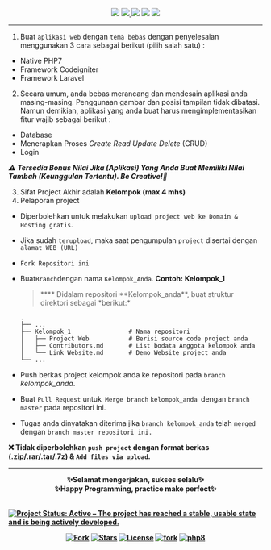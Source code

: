 <p align="center">
<a href="#"><img src="https://img.shields.io/badge/KMK-FT3109-orange"></a>
<a href="#"><img src="https://img.shields.io/badge/UAS-Pengembangan%20Aplikasi%20Berbasis%20Web-brightgreen">
<a href="#"><img src="https://img.shields.io/badge/Semester-IV-red"></a>
<a href="#"><img src="https://img.shields.io/badge/Jurusan-Teknik%20Informatika-yellowgreen"></a>
<a href="#"><img src="https://img.shields.io/badge/Kelas-A-blue"><a/>
</p>

---

1. Buat `aplikasi web` dengan `tema bebas` dengan penyelesaian menggunakan 3 cara sebagai berikut (pilih salah satu) :

- Native PHP7
- Framework Codeigniter
- Framework Laravel

2. Secara umum, anda bebas merancang dan mendesain aplikasi anda masing-masing. Penggunaan gambar dan posisi tampilan tidak dibatasi. Namun demikian, aplikasi yang anda buat harus mengimplementasikan fitur wajib sebagai berikut :

- Database
- Menerapkan Proses _Create Read Update Delete_ (CRUD)
- Login

_**⚠️ Tersedia Bonus Nilai Jika (Aplikasi) Yang Anda Buat Memiliki Nilai Tambah (Keunggulan Tertentu). Be Creative!🎉**_

3. Sifat Project Akhir adalah **Kelompok (max 4 mhs)**
4. Pelaporan project

- Diperbolehkan untuk melakukan `upload project web ke Domain & Hosting gratis`.
- Jika sudah `terupload`, maka saat pengumpulan `project` disertai dengan `alamat WEB (URL)`
- `Fork Repositori ini`
- Buat`Branch`dengan nama `Kelompok_Anda`. **Contoh: Kelompok_1**

  > \***\* Didalam repositori **Kelompok_anda\**, buat struktur direktori sebagai *berikut:\*

      .
      ├── ...
      ├── Kelompok_1                # Nama repositori
      │   ├── Project Web           # Berisi source code project anda
      │   ├── Contributors.md       # List bodata Anggota kelompok anda
      │   └── Link Website.md       # Demo Website project anda
      └── ...

- Push berkas project kelompok anda ke repositori pada `branch` _kelompok_anda_.
- Buat `Pull Request` untuk` Merge branch` `kelompok_anda `dengan `branch master` pada repositori ini.
- Tugas anda dinyatakan diterima jika `branch kelompok_anda` telah `merged `dengan `branch master repositori ini.`

**❌ Tidak diperbolehkan `push project` dengan format berkas (.zip/.rar/.tar/.7z) & `Add files via upload`.**

---

<!-- Alignment options!!!!! -->
<div align="center">
<b>✨Selamat mengerjakan, sukses selalu✨<br>✨Happy Programming, practice make perfect✨<b/>
</div><br/>
<!-- Alignment options!!!!! -->

[![Project Status: Active – The project has reached a stable, usable state and is being actively developed.](https://www.repostatus.org/badges/latest/active.svg)](https://www.repostatus.org/#active)


<p align="center">
<a href="#"><img src="https://img.shields.io/github/forks/https://github.com/FT3109-PABWEB/UAS-A?style=social"alt="Fork"></a>
<a href="#"><img src="https://img.shields.io/github/contributors/FT3109-PABWEB/PABWEB-A/UAS-A"alt="Stars"></a>
<a href="#"><img src="https://poser.pugx.org/laravel/framework/license.svg" alt="License"></a>
<a href="#"><img src="https://img.shields.io/badge/VSCode-1.56.2-informational?style=flat&logo=visual-studio-code&logoColor=white&color=007ACC"alt="fork"></a>
<a href="#"><img src="https://img.shields.io/badge/PHP-8.0-brightgreen.svg?style=flat&logo=php&logoColor=white&color=777BB4"alt="php8"><a/>
</p>
